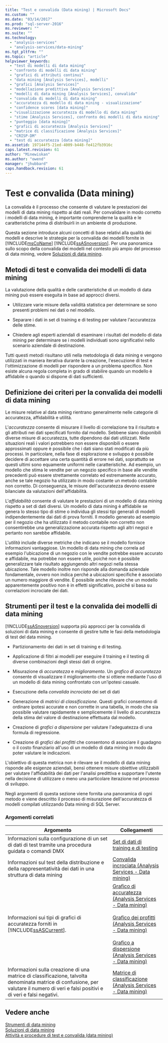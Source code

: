 ```yaml
---
title: "Test e convalida (Data mining) | Microsoft Docs"
ms.custom: ""
ms.date: "03/14/2017"
ms.prod: "sql-server-2016"
ms.reviewer: ""
ms.suite: ""
ms.technology: 
  - "analysis-services"
  - "analysis-services/data-mining"
ms.tgt_pltfrm: ""
ms.topic: "article"
helpviewer_keywords: 
  - "test di modelli di data mining"
  - "confronto di modelli di data mining"
  - "grafici di attributi continui"
  - "data mining [Analysis Services], modelli"
  - "grafici [Analysis Services]"
  - "modellazione predittiva [Analysis Services]"
  - "modelli di data mining [Analysis Services], convalida"
  - "convalida di modelli di data mining"
  - "accuratezza di modello di data mining - visualizzazione"
  - "confidence scores [data mining]"
  - "visualizzazione accuratezza di modello di data mining"
  - "stime [Analysis Services], confronto dei modelli di data mining"
  - "punteggio [data mining]"
  - "grafici di accuratezza [Analysis Services]"
  - "matrice di classificazione [Analysis Services]"
  - "CRISP-DM"
  - "test di accuratezza [data mining]"
ms.assetid: 197144f5-21ed-4009-b448-fe412fb3916c
caps.latest.revision: 61
author: "Minewiskan"
ms.author: "owend"
manager: "jhubbard"
caps.handback.revision: 61
---
```

# Test e convalida (Data mining)
  La convalida è il processo che consente di valutare le prestazioni dei modelli di data mining rispetto ai dati reali. Per convalidare in modo corretto i modelli di data mining, è importante comprenderne la qualità e le caratteristiche prima di distribuirli in un ambiente di produzione.  
  
 Questa sezione introduce alcuni concetti di base relativi alla qualità dei modelli e descrive le strategie per la convalida dei modelli fornite in [!INCLUDE[msCoName](../../includes/msconame-md.md)] [!INCLUDE[ssASnoversion](../../includes/ssasnoversion-md.md)]. Per una panoramica sullo scopo della convalida dei modelli nel contesto più ampio del processo di data mining, vedere [Soluzioni di data mining](../../analysis-services/data-mining/data-mining-solutions.md).  
  
## Metodi di test e convalida dei modelli di data mining  
 La valutazione della qualità e delle caratteristiche di un modello di data mining può essere eseguita in base ad approcci diversi.  
  
-   Utilizzare varie misure della validità statistica per determinare se sono presenti problemi nei dati o nel modello.  
  
-   Separare i dati in set di training e di testing per valutare l'accuratezza delle stime.  
  
-   Chiedere agli esperti aziendali di esaminare i risultati del modello di data mining per determinare se i modelli individuati sono significativi nello scenario aziendale di destinazione.  
  
 Tutti questi metodi risultano utili nella metodologia di data mining e vengono utilizzati in maniera iterativa durante la creazione, l'esecuzione di test e l'ottimizzazione di modelli per rispondere a un problema specifico. Non esiste alcuna regola completa in grado di stabilire quando un modello è affidabile o quando si dispone di dati sufficienti.  
  
## Definizione dei criteri per la convalida dei modelli di data mining  
 Le misure relative al data mining rientrano generalmente nelle categorie di accuratezza, affidabilità e utilità.  
  
 L'*accuratezza* consente di misurare il livello di correlazione tra il risultato e gli attributi nei dati specificati fornito dal modello. Sebbene siano disponibili diverse misure di accuratezza, tutte dipendono dai dati utilizzati. Nelle situazioni reali i valori potrebbero non essere disponibili o essere approssimati oppure è possibile che i dati siano stati modificati da più processi. In particolare, nella fase di esplorazione e sviluppo è possibile decidere di accettare una certa quantità di errore nei dati, soprattutto se questi ultimi sono equamente uniformi nelle caratteristiche. Ad esempio, un modello che stima le vendite per un negozio specifico in base alle vendite precedenti può essere strettamente correlato ed estremamente accurato, anche se tale negozio ha utilizzato in modo costante un metodo contabile non corretto. Di conseguenza, le misure dell'accuratezza devono essere bilanciate da valutazioni dell'affidabilità.  
  
 L'*affidabilità* consente di valutare le prestazioni di un modello di data mining rispetto a set di dati diversi. Un modello di data mining è affidabile se genera lo stesso tipo di stime o individua gli stessi tipi generali di modelli indipendentemente dai dati di prova forniti. Il modello generato ad esempio per il negozio che ha utilizzato il metodo contabile non corretto non consentirebbe una generalizzazione accurata rispetto agli altri negozi e pertanto non sarebbe affidabile.  
  
 L'*utilità* include diverse metriche che indicano se il modello fornisce informazioni vantaggiose. Un modello di data mining che correla ad esempio l'ubicazione di un negozio con le vendite potrebbe essere accurato e affidabile, ma potrebbe non essere utile, poiché non è possibile generalizzare tale risultato aggiungendo altri negozi nella stessa ubicazione. Tale modello inoltre non risponde alla domanda aziendale fondamentale, ovvero non indica perché a ubicazioni specifiche è associato un numero maggiore di vendite. È possibile anche rilevare che un modello apparentemente positivo non è in effetti significativo, poiché si basa su correlazioni incrociate dei dati.  
  
## Strumenti per il test e la convalida dei modelli di data mining  
 [!INCLUDE[ssASnoversion](../../includes/ssasnoversion-md.md)] supporta più approcci per la convalida di soluzioni di data mining e consente di gestire tutte le fasi della metodologia di test del data mining.  
  
-   Partizionamento dei dati in set di training e di testing.  
  
-   Applicazione di filtri ai modelli per eseguire il training e il testing di diverse combinazioni degli stessi dati di origine.  
  
-   Misurazione di *accuratezza* e *miglioramento*. Un *grafico di accuratezza* consente di visualizzare il miglioramento che si ottiene mediante l'uso di un modello di data mining confrontato con un'ipotesi casuale.  
  
-   Esecuzione della *convalida incrociata* dei set di dati  
  
-   Generazione di *matrici di classificazione*. Questi grafici consentono di ordinare ipotesi accurate e non corrette in una tabella, in modo che sia possibile valutare rapidamente e semplicemente il livello di accuratezza della stima del valore di destinazione effettuata dal modello.  
  
-   Creazione di *grafici a dispersione* per valutare l'adeguatezza di una formula di regressione.  
  
-   Creazione di *grafici dei profitti* che consentono di associare il guadagno o il costo finanziario all'uso di un modello di data mining in modo da poter valutare le indicazioni.  
  
 L'obiettivo di questa metrica non è rilevare se il modello di data mining risponde alle esigenze aziendali, bensì ottenere misure obiettive utilizzabili per valutare l'affidabilità dei dati per l'analisi predittiva e supportare l'utente nella decisione di utilizzare o meno una particolare iterazione nel processo di sviluppo.  
  
 Negli argomenti di questa sezione viene fornita una panoramica di ogni metodo e viene descritto il processo di misurazione dell'accuratezza di modelli compilati utilizzando Data mining di SQL Server.  
  
### Argomenti correlati  
  
|Argomento|Collegamenti|  
|------------|-----------|  
|Informazioni sulla configurazione di un set di dati di test tramite una procedura guidata o comandi DMX|[Set di dati di training e di testing](../../analysis-services/data-mining/training-and-testing-data-sets.md)|  
|Informazioni sul test della distribuzione e della rappresentatività dei dati in una struttura di data mining|[Convalida incrociata &#40;Analysis Services - Data mining&#41;](../../analysis-services/data-mining/cross-validation-analysis-services-data-mining.md)|  
|Informazioni sui tipi di grafici di accuratezza forniti in [!INCLUDE[ssASCurrent](../../includes/ssascurrent-md.md)].|[Grafico di accuratezza &#40;Analysis Services - Data mining&#41;](../../analysis-services/data-mining/lift-chart-analysis-services-data-mining.md)<br /><br /> [Grafico dei profitti &#40;Analysis Services - Data mining&#41;](../../analysis-services/data-mining/profit-chart-analysis-services-data-mining.md)<br /><br /> [Grafico a dispersione &#40;Analysis Services - Data mining&#41;](../../analysis-services/data-mining/scatter-plot-analysis-services-data-mining.md)|  
|Informazioni sulla creazione di una matrice di classificazione, talvolta denominata matrice di confusione, per valutare il numero di veri e falsi positivi e di veri e falsi negativi.|[Matrice di classificazione &#40;Analysis Services - Data mining&#41;](../../analysis-services/data-mining/classification-matrix-analysis-services-data-mining.md)|  
  
## Vedere anche  
 [Strumenti di data mining](../../analysis-services/data-mining/data-mining-tools.md)   
 [Soluzioni di data mining](../../analysis-services/data-mining/data-mining-solutions.md)   
 [Attività e procedure di test e convalida &#40;data mining&#41;](../../analysis-services/data-mining/testing-and-validation-tasks-and-how-tos-data-mining.md)  
  
  